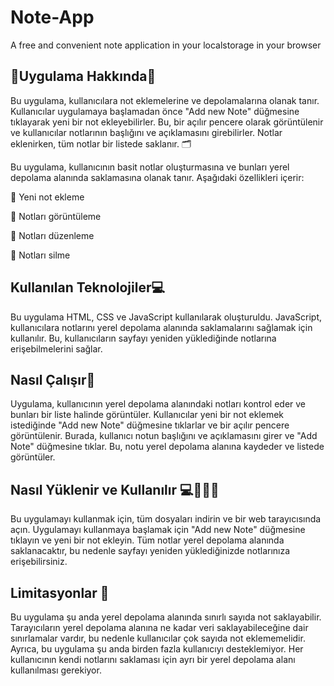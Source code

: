 # Note-App
A free and convenient note application in your localstorage in your browser


<h2>📝Uygulama Hakkında📝</h2>
Bu uygulama, kullanıcılara not eklemelerine ve depolamalarına olanak tanır. Kullanıcılar uygulamaya başlamadan önce "Add new Note" düğmesine tıklayarak yeni bir not ekleyebilirler. Bu, bir açılır pencere olarak görüntülenir ve kullanıcılar notlarının başlığını ve açıklamasını girebilirler. Notlar eklenirken, tüm notlar bir listede saklanır. 🗂️

Bu uygulama, kullanıcının basit notlar oluşturmasına ve bunları yerel depolama alanında saklamasına olanak tanır. Aşağıdaki özellikleri içerir:

📌 Yeni not ekleme

📌 Notları görüntüleme

📌 Notları düzenleme

📌 Notları silme

<h2>Kullanılan Teknolojiler💻</h2>
Bu uygulama HTML, CSS ve JavaScript kullanılarak oluşturuldu. JavaScript, kullanıcılara notlarını yerel depolama alanında saklamalarını sağlamak için kullanılır. Bu, kullanıcıların sayfayı yeniden yüklediğinde notlarına erişebilmelerini sağlar.

<h2>Nasıl Çalışır🤔</h2>
Uygulama, kullanıcının yerel depolama alanındaki notları kontrol eder ve bunları bir liste halinde görüntüler. Kullanıcılar yeni bir not eklemek istediğinde "Add new Note" düğmesine tıklarlar ve bir açılır pencere görüntülenir. Burada, kullanıcı notun başlığını ve açıklamasını girer ve "Add Note" düğmesine tıklar. Bu, notu yerel depolama alanına kaydeder ve listede görüntüler.

<h2>Nasıl Yüklenir ve Kullanılır 💻👨‍💻🌐</h2>
Bu uygulamayı kullanmak için, tüm dosyaları indirin ve bir web tarayıcısında açın. Uygulamayı kullanmaya başlamak için "Add new Note" düğmesine tıklayın ve yeni bir not ekleyin. Tüm notlar yerel depolama alanında saklanacaktır, bu nedenle sayfayı yeniden yüklediğinizde notlarınıza erişebilirsiniz.

<h2>Limitasyonlar 🤔</h2>
Bu uygulama şu anda yerel depolama alanında sınırlı sayıda not saklayabilir. Tarayıcıların yerel depolama alanına ne kadar veri saklayabileceğine dair sınırlamalar vardır, bu nedenle kullanıcılar çok sayıda not eklememelidir. Ayrıca, bu uygulama şu anda birden fazla kullanıcıyı desteklemiyor. Her kullanıcının kendi notlarını saklaması için ayrı bir yerel depolama alanı kullanılması gerekiyor.
